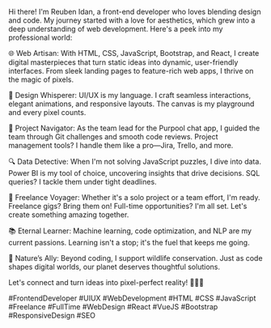 Hi there! I'm Reuben Idan, a front-end developer who loves blending design and code. My journey started with a love for aesthetics, which grew into a deep understanding of web development. Here's a peek into my professional world:

🌐 Web Artisan: With HTML, CSS, JavaScript, Bootstrap, and React, I create digital masterpieces that turn static ideas into dynamic, user-friendly interfaces. From sleek landing pages to feature-rich web apps, I thrive on the magic of pixels.

🎨 Design Whisperer: UI/UX is my language. I craft seamless interactions, elegant animations, and responsive layouts. The canvas is my playground and every pixel counts.

🚀 Project Navigator: As the team lead for the Purpool chat app, I guided the team through Git challenges and smooth code reviews. Project management tools? I handle them like a pro—Jira, Trello, and more.

🔍 Data Detective: When I'm not solving JavaScript puzzles, I dive into data. Power BI is my tool of choice, uncovering insights that drive decisions. SQL queries? I tackle them under tight deadlines.

🌟 Freelance Voyager: Whether it's a solo project or a team effort, I'm ready. Freelance gigs? Bring them on! Full-time opportunities? I'm all set. Let's create something amazing together.

📚 Eternal Learner: Machine learning, code optimization, and NLP are my current passions. Learning isn't a stop; it's the fuel that keeps me going.

🌿 Nature’s Ally: Beyond coding, I support wildlife conservation. Just as code shapes digital worlds, our planet deserves thoughtful solutions.

Let's connect and turn ideas into pixel-perfect reality! 🌈👩‍💻

#FrontendDeveloper #UIUX #WebDevelopment #HTML #CSS #JavaScript #Freelance #FullTime #WebDesign #React #VueJS #Bootstrap #ResponsiveDesign #SEO
